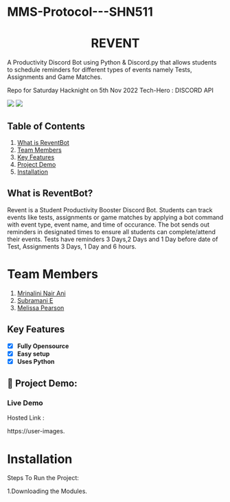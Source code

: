 # MMS-Protocol---SHN511
# **<div align="center">REVENT</div>**  
A Productivity Discord Bot using Python & Discord.py that allows students to schedule reminders for different types of events namely Tests, Assignments and Game Matches.

Repo for Saturday Hacknight on 5th Nov 2022
Tech-Hero : DISCORD API

<img src ="https://img.shields.io/badge/Python-FFD43B?style=for-the-badge&logo=python&logoColor=blue"> <img src="https://img.shields.io/badge/Discord-5865F2?style=for-the-badge&logo=discord&logoColor=white">
## Table of Contents
1. [What is ReventBot](#project-description)
2. [Team Members](#team-members)
3. [Key Features](#key-features)
4. [Project Demo](#project-demo)
5. [Installation](#installation)



## What is ReventBot?
Revent is a Student Productivity Booster Discord Bot. Students can track events like tests, assignments or game matches by applying a bot command with event type, event name, and time of occurance. The bot sends out reminders in designated times to ensure all students can complete/attend their events. Tests have reminders 3 Days,2 Days and 1 Day before date of Test, Assignments 3 Days, 1 Day and 6 hours. 

# Team Members

1. [Mrinalini Nair Ani](https://github.com/hacksh4w/)
1. [Subramani E](https://github.com/subru-37/)
1. [Melissa Pearson](https://github.com/M-e-l-i/) 


## Key Features 
- [x] **Fully Opensource**
- [x] **Easy setup**
- [x] **Uses Python**

## 🔧 Project Demo:

### Live Demo
Hosted Link : 

https://user-images.

# Installation
Steps To Run the Project:

1.Downloading the Modules.